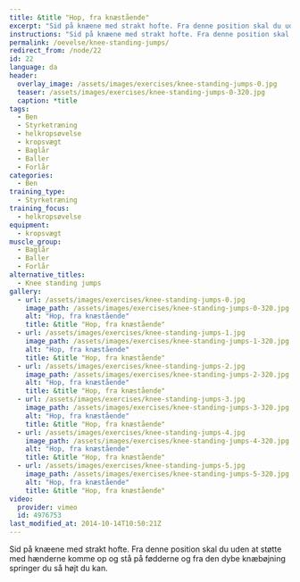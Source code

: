 ```yaml
---
title: &title "Hop, fra knæstående"
excerpt: "Sid på knæene med strakt hofte. Fra denne position skal du uden at støtte med hænderne komme op og stå på fødderne og fra den dybe knæbøjning springer du så højt du kan."
instructions: "Sid på knæene med strakt hofte. Fra denne position skal du uden at støtte med hænderne komme op og stå på fødderne og fra den dybe knæbøjning springer du så højt du kan."
permalink: /oevelse/knee-standing-jumps/
redirect_from: /node/22
id: 22
language: da
header:
  overlay_image: /assets/images/exercises/knee-standing-jumps-0.jpg
  teaser: /assets/images/exercises/knee-standing-jumps-0-320.jpg
  caption: *title
tags:
  - Ben
  - Styrketræning
  - helkropsøvelse
  - kropsvægt
  - Baglår
  - Baller
  - Forlår
categories:
  - Ben
training_type: 
  - Styrketræning
training_focus: 
  - helkropsøvelse
equipment:
  - kropsvægt
muscle_group:
  - Baglår
  - Baller
  - Forlår
alternative_titles:
  - Knee standing jumps
gallery:
  - url: /assets/images/exercises/knee-standing-jumps-0.jpg
    image_path: /assets/images/exercises/knee-standing-jumps-0-320.jpg
    alt: "Hop, fra knæstående"
    title: &title "Hop, fra knæstående"
  - url: /assets/images/exercises/knee-standing-jumps-1.jpg
    image_path: /assets/images/exercises/knee-standing-jumps-1-320.jpg
    alt: "Hop, fra knæstående"
    title: &title "Hop, fra knæstående"
  - url: /assets/images/exercises/knee-standing-jumps-2.jpg
    image_path: /assets/images/exercises/knee-standing-jumps-2-320.jpg
    alt: "Hop, fra knæstående"
    title: &title "Hop, fra knæstående"
  - url: /assets/images/exercises/knee-standing-jumps-3.jpg
    image_path: /assets/images/exercises/knee-standing-jumps-3-320.jpg
    alt: "Hop, fra knæstående"
    title: &title "Hop, fra knæstående"
  - url: /assets/images/exercises/knee-standing-jumps-4.jpg
    image_path: /assets/images/exercises/knee-standing-jumps-4-320.jpg
    alt: "Hop, fra knæstående"
    title: &title "Hop, fra knæstående"
  - url: /assets/images/exercises/knee-standing-jumps-5.jpg
    image_path: /assets/images/exercises/knee-standing-jumps-5-320.jpg
    alt: "Hop, fra knæstående"
    title: &title "Hop, fra knæstående"
video:
  provider: vimeo
  id: 4976753
last_modified_at: 2014-10-14T10:50:21Z
---
```


Sid på knæene med strakt hofte. Fra denne position skal du uden at støtte med hænderne komme op og stå på fødderne og fra den dybe knæbøjning springer du så højt du kan.
